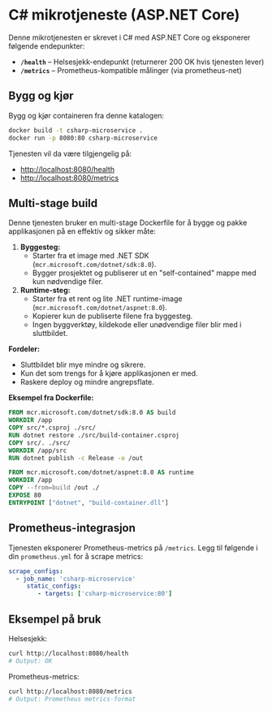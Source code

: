 

# C# mikrotjeneste (ASP.NET Core)

Denne mikrotjenesten er skrevet i C# med ASP.NET Core og eksponerer følgende endepunkter:

- **`/health`** – Helsesjekk-endepunkt (returnerer 200 OK hvis tjenesten lever)
- **`/metrics`** – Prometheus-kompatible målinger (via prometheus-net)

## Bygg og kjør

Bygg og kjør containeren fra denne katalogen:

```bash
docker build -t csharp-microservice .
docker run -p 8080:80 csharp-microservice
```

Tjenesten vil da være tilgjengelig på:
- [http://localhost:8080/health](http://localhost:8080/health)
- [http://localhost:8080/metrics](http://localhost:8080/metrics)

## Multi-stage build

Denne tjenesten bruker en multi-stage Dockerfile for å bygge og pakke applikasjonen på en effektiv og sikker måte:

1. **Byggesteg:**
	- Starter fra et image med .NET SDK (`mcr.microsoft.com/dotnet/sdk:8.0`).
	- Bygger prosjektet og publiserer ut en "self-contained" mappe med kun nødvendige filer.
2. **Runtime-steg:**
	- Starter fra et rent og lite .NET runtime-image (`mcr.microsoft.com/dotnet/aspnet:8.0`).
	- Kopierer kun de publiserte filene fra byggesteg.
	- Ingen byggverktøy, kildekode eller unødvendige filer blir med i sluttbildet.

**Fordeler:**
- Sluttbildet blir mye mindre og sikrere.
- Kun det som trengs for å kjøre applikasjonen er med.
- Raskere deploy og mindre angrepsflate.

**Eksempel fra Dockerfile:**
```dockerfile
FROM mcr.microsoft.com/dotnet/sdk:8.0 AS build
WORKDIR /app
COPY src/*.csproj ./src/
RUN dotnet restore ./src/build-container.csproj
COPY src/. ./src/
WORKDIR /app/src
RUN dotnet publish -c Release -o /out

FROM mcr.microsoft.com/dotnet/aspnet:8.0 AS runtime
WORKDIR /app
COPY --from=build /out ./
EXPOSE 80
ENTRYPOINT ["dotnet", "build-container.dll"]
```

## Prometheus-integrasjon

Tjenesten eksponerer Prometheus-metrics på `/metrics`. Legg til følgende i din `prometheus.yml` for å scrape metrics:

```yaml
scrape_configs:
  - job_name: 'csharp-microservice'
	 static_configs:
		- targets: ['csharp-microservice:80']
```

## Eksempel på bruk

Helsesjekk:
```bash
curl http://localhost:8080/health
# Output: OK
```

Prometheus-metrics:
```bash
curl http://localhost:8080/metrics
# Output: Prometheus metrics-format
```
